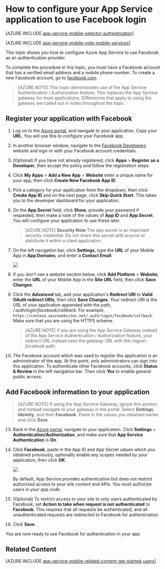 <properties
	pageTitle="How to configure Facebook authentication for your App Services application"
	description="Learn how to configure Facebook authentication for your App Services application."
	services="app-service\mobile"
	documentationCenter=""
	authors="mattchenderson" 
	manager="dwrede"
	editor=""/>

<tags
	ms.service="app-service-mobile"
	ms.workload="mobile"
	ms.tgt_pltfrm="na"
	ms.devlang="multiple"
	ms.topic="article"
	ms.date="11/20/2015"
	ms.author="mahender"/>

# How to configure your App Service application to use Facebook login

[AZURE.INCLUDE [app-service-mobile-selector-authentication](../../includes/app-service-mobile-selector-authentication.md)]
&nbsp;

[AZURE.INCLUDE [app-service-mobile-note-mobile-services](../../includes/app-service-mobile-note-mobile-services.md)]

This topic shows you how to configure Azure App Service to use Facebook as an authentication provider.

To complete the procedure in this topic, you must have a Facebook account that has a verified email address and a mobile phone number. To create a new Facebook account, go to [facebook.com].

> [AZURE.NOTE]
This topic demonstrates use of the App Service Authentication / Authorization feature. This replaces the App Service gateway for most applications. Differences that apply to using the gateway are called out in notes throughout the topic.


## <a name="register"> </a>Register your application with Facebook

1. Log on to the [Azure portal], and navigate to your application. Copy your **URL**. You will use this to configure your Facebook app.
 
2. In another browser window, navigate to the [Facebook Developers] website and sign-in with your Facebook account credentials.

3. (Optional) If you have not already registered, click **Apps** > **Register as a Developer**, then accept the policy and follow the registration steps.

4. Click **My Apps** > **Add a New App** > **Website** enter a unique name for your app, then click **Create New Facebook App ID**.

6. Pick a category for your application from the dropdown, then click **Create App ID** and on the next page, click **Skip Quick Start**. This takes you to the developer dashboard for your application.

8. On the **App Secret** field, click **Show**, provide your password if requested, then make a note of the values of **App ID** and **App Secret**. You will configure your application to use these later.

	> [AZURE.NOTE] **Security Note**
	The app secret is an important security credential. Do not share this secret with anyone or distribute it within a client application.

9. On the left navigation bar, click **Settings**, type the **URL** of your Mobile App in **App Domains**, and enter a **Contact Email**. 

    ![][0]

10. If you don't see a website section below, click **Add Platform** > **Website**, enter the **URL** of your Mobile App in the **Site URL** field, then click **Save Changes**.

11. Click the **Advanced** tab, add your application's **Redirect URI** to **Valid OAuth redirect URIs**, then click **Save Changes**. Your redirect URI is the URL of your application appended with the path, _/.auth/login/facebook/callback_. For example, `https://contoso.azurewebsites.net/.auth/login/facebook/callback`. Make sure that you are using the HTTPS scheme.


	> [AZURE.NOTE]
	If you are using the App Service Gateway instead of the App Service Authentication / Authorization feature, your redirect URL instead uses the gateway URL with the _/signin-facebook_ path.


12. The Facebook account which was used to register the application is an administrator of the app. At this point, only administrators can sign into this application. To authenticate other Facebook accounts, click **Status & Review** in the left navigation bar. Then click **Yes** to enable general public access.


## <a name="secrets"> </a>Add Facebook information to your application

> [AZURE.NOTE]
If using the App Service Gateway, ignore this section and instead navigate to your gateway in the portal. Select **Settings**, **Identity**, and then **Facebook**. Paste in the values you obtained earlier and click **Save**.


13. Back in the [Azure portal], navigate to your application. Click **Settings** > **Authentication/Authorization**, and make sure that **App Service Authentication** is **On**.

15. Click **Facebook**, paste in the App ID and App Secret values which you obtained previously, optionally enable any scopes needed by your application, then click **OK**.

    ![][1]
	
	By default, App Service provides authentication but does not restrict authorized access to your site content and APIs. You must authorize users in your app code. 

17. (Optional) To restrict access to your site to only users authenticated by Facebook, set **Action to take when request is not authenticated** to **Facebook**. This requires that all requests be authenticated, and all unauthenticated requests are redirected to Facebook for authentication.

17. Click **Save**. 

You are now ready to use Facebook for authentication in your app.

## <a name="related-content"> </a>Related Content

[AZURE.INCLUDE [app-service-mobile-related-content-get-started-users](../../includes/app-service-mobile-related-content-get-started-users.md)]

<!-- Images. -->
[0]: ./media/app-service-mobile-how-to-configure-facebook-authentication/app-service-facebook-dashboard.png
[1]: ./media/app-service-mobile-how-to-configure-facebook-authentication/mobile-app-facebook-settings.png

<!-- URLs. -->
[Facebook Developers]: http://go.microsoft.com/fwlink/p/?LinkId=268286
[facebook.com]: http://go.microsoft.com/fwlink/p/?LinkId=268285
[Get started with authentication]: /en-us/develop/mobile/tutorials/get-started-with-users-dotnet/
[Azure portal]: https://portal.azure.com/